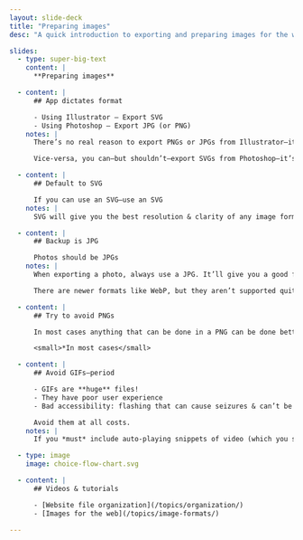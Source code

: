 ```yaml
---
layout: slide-deck
title: "Preparing images"
desc: "A quick introduction to exporting and preparing images for the web from common Adobe applications."

slides:
  - type: super-big-text
    content: |
      **Preparing images**

  - content: |
      ## App dictates format

      - Using Illustrator — Export SVG
      - Using Photoshop — Export JPG (or PNG)
    notes: |
      There’s no real reason to export PNGs or JPGs from Illustrator—it’s a vector tool, export as vector.

      Vice-versa, you can—but shouldn’t—export SVGs from Photoshop—it’s a bitmap tool, export as a bitmap.

  - content: |
      ## Default to SVG

      If you can use an SVG—use an SVG
    notes: |
      SVG will give you the best resolution & clarity of any image format because it’s just code & match. It’s automatically scaled for retina screens.

  - content: |
      ## Backup is JPG

      Photos should be JPGs
    notes: |
      When exporting a photo, always use a JPG. It’ll give you a good file size with a good enough quality.

      There are newer formats like WebP, but they aren’t supported quite as well in all browsers yet.

  - content: |
      ## Try to avoid PNGs

      In most cases anything that can be done in a PNG can be done better in an SVG*

      <small>*In most cases</small>

  - content: |
      ## Avoid GIFs—period

      - GIFs are **huge** files!
      - They have poor user experience
      - Bad accessibility: flashing that can cause seizures & can’t be stopped

      Avoid them at all costs.
    notes: |
      If you *must* include auto-playing snippets of video (which you should avoid as much as you can) it’s much better to provide a small video encoded as an MP4.

  - type: image
    image: choice-flow-chart.svg

  - content: |
      ## Videos & tutorials

      - [Website file organization](/topics/organization/)
      - [Images for the web](/topics/image-formats/)

---
```

